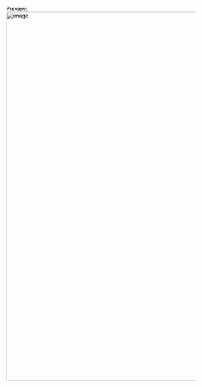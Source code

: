 Preview:
<img width="1919" height="979" alt="image" src="https://github.com/user-attachments/assets/91cb6d62-1ce5-43e1-8f9c-d0128a69a087" />

